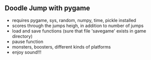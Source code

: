 ## Doodle Jump with pygame
* requires pygame,  sys, random, numpy, time, pickle
installed
* scores through the jumps heigh, in addition to number of jumps
* load and save functions (sure that file 'savegame' exists in game directory)
* pause function
* monsters, boosters, different kinds of platforms
* enjoy sound!!!
